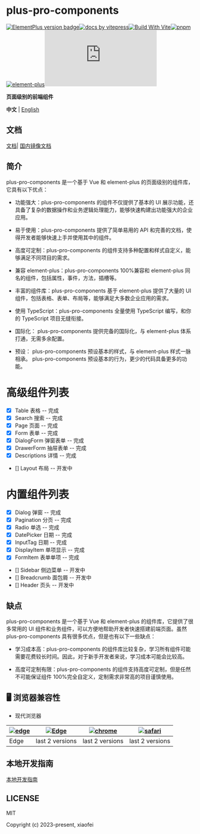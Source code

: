 # plus-pro-components

[![ElementPlus version badge](https://img.shields.io/npm/v/plus-pro-components.svg?style=flat-square)](https://www.npmjs.org/package/plus-pro-components)[![ docs by vitepress](https://img.shields.io/badge/docs%20by-vitepress-10b981)](https://vitepress.dev/)[![Build With Vite](https://img.shields.io/badge/build%20with-rollup-646cff.svg)](https://rollupjs.org/)[![pnpm](https://img.shields.io/badge/maintained%20with-pnpm-cc00ff.svg)](https://www.pnpm.cn/)[![element-plus](https://img.shields.io/badge/ui%20-element%20plus-409eff.svg)](https://element-plus.org/)[![gzip](https://img.badgesize.io/https:/unpkg.com/plus-pro-components/index.min.js?style=flat-square&compression=gzip)](https://unpkg.com/plus-pro-components/index.min.js)

**页面级别的前端组件**

**中文** | [English](https://github.com/plus-pro-components/plus-pro-components/blob/main/README.md)

## 文档

[文档](https://plus-pro-components.github.io/)| [国内镜像文档](https://plus-pro-components.com)

## 简介

plus-pro-components 是一个基于 Vue 和 element-plus 的页面级别的组件库，它具有以下优点：

- 功能强大：plus-pro-components 的组件不仅提供了基本的 UI 展示功能，还具备了复杂的数据操作和业务逻辑处理能力，能够快速构建出功能强大的企业应用。

- 易于使用：plus-pro-components 提供了简单易用的 API 和完善的文档，使得开发者能够快速上手并使用其中的组件。

- 高度可定制：plus-pro-components 的组件支持多种配置和样式自定义，能够满足不同项目的需求。

- 兼容 element-plus：plus-pro-components 100%兼容和 element-plus 同名的组件，包括属性，事件，方法，插槽等。

- 丰富的组件库：plus-pro-components 基于 element-plus 提供了大量的 UI 组件，包括表格、表单、布局等，能够满足大多数企业应用的需求。

- 使用 TypeScript：plus-pro-components 全量使用 TypeScript 编写，和你的 TypeScript 项目无缝衔接。

- 国际化： plus-pro-components 提供完备的国际化，与 element-plus 体系打通，无需多余配置。

- 预设： plus-pro-components 预设基本的样式，与 element-plus 样式一脉相承。 plus-pro-components 预设基本的行为，更少的代码具备更多的功能。

# 高级组件列表

- [x] Table 表格 -- 完成
- [x] Search 搜索 -- 完成
- [x] Page 页面 -- 完成
- [x] Form 表单 -- 完成
- [x] DialogForm 弹窗表单 -- 完成
- [x] DrawerForm 抽屉表单 -- 完成
- [x] Descriptions 详情 -- 完成
- [] Layout 布局 -- 开发中

# 内置组件列表

- [x] Dialog 弹窗 -- 完成
- [x] Pagination 分页 -- 完成
- [x] Radio 单选 -- 完成
- [x] DatePicker 日期 -- 完成
- [x] InputTag 日期 -- 完成
- [x] DisplayItem 单项显示 -- 完成
- [x] FormItem 表单单项 -- 完成
- [] Sidebar 侧边菜单 -- 开发中
- [] Breadcrumb 面包屑 -- 开发中
- [] Header 页头 -- 开发中

## 缺点

plus-pro-components 是一个基于 Vue 和 element-plus 的组件库，它提供了很多常用的 UI 组件和业务组件，可以方便地帮助开发者快速搭建前端页面。虽然 plus-pro-components 具有很多优点，但是也有以下一些缺点：

- 学习成本高：plus-pro-components 的组件库比较复杂，学习所有组件可能需要花费较长时间。因此，对于新手开发者来说，学习成本可能会比较高。

- 高度可定制有限：plus-pro-components 的组件支持高度可定制，但是任然不可能保证组件 100%完全自定义，定制需求非常高的项目谨慎使用。

## 🖥 浏览器兼容性

- 现代浏览器

| [![edge](https://raw.githubusercontent.com/alrra/browser-logos/master/src/edge/edge_48x48.png)](http://godban.github.io/browsers-support-badges/) | [![Edge](https://raw.githubusercontent.com/alrra/browser-logos/master/src/firefox/firefox_48x48.png)](http://godban.github.io/browsers-support-badges/) | [![chrome](https://raw.githubusercontent.com/alrra/browser-logos/master/src/chrome/chrome_48x48.png)](http://godban.github.io/browsers-support-badges/) | [![safari](https://raw.githubusercontent.com/alrra/browser-logos/master/src/safari/safari_48x48.png)](http://godban.github.io/browsers-support-badges/) |
| ------------------------------------------------------------------------------------------------------------------------------------------------- | ------------------------------------------------------------------------------------------------------------------------------------------------------- | ------------------------------------------------------------------------------------------------------------------------------------------------------- | ------------------------------------------------------------------------------------------------------------------------------------------------------- |
| Edge                                                                                                                                              | last 2 versions                                                                                                                                         | last 2 versions                                                                                                                                         | last 2 versions                                                                                                                                         |

## 本地开发指南

[本地开发指南](https://plus-pro-components.com/guide/dev.html)

## LICENSE

MIT

Copyright (c) 2023-present, xiaofei
